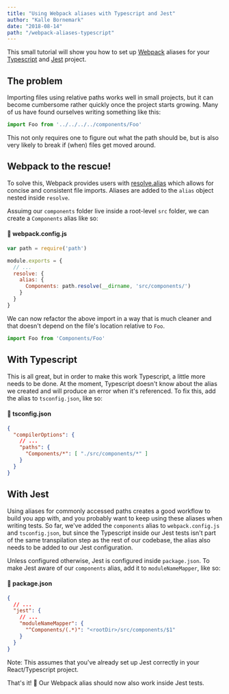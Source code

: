 ```yaml
---
title: "Using Webpack aliases with Typescript and Jest"
author: "Kalle Bornemark"
date: "2018-08-14"
path: "/webpack-aliases-typescript"
---
```


This small tutorial will show you how to set up [Webpack](https://webpack.js.org/) aliases for your [Typescript](https://www.typescriptlang.org/) and [Jest](https://jestjs.io/) project.

## The problem

Importing files using relative paths works well in small projects, but it can become cumbersome rather quickly once the project starts growing. Many of us have found ourselves writing something like this:

```js
import Foo from '../../../../components/Foo'
```

This not only requires one to figure out what the path should be, but is also very likely to break if (when) files get moved around.

## Webpack to the rescue!

To solve this, Webpack provides users with [resolve.alias](https://webpack.js.org/configuration/resolve/#resolve-alias) which allows for concise and consistent file imports. Aliases are added to the `alias` object nested inside `resolve`.

Assuimg our `components` folder live inside a root-level `src` folder, we can create a `Components` alias like so:

#### 📄 webpack.config.js
```js
var path = require('path')

module.exports = {
  // ...
  resolve: {
    alias: {
      Components: path.resolve(__dirname, 'src/components/')
    }
  }
}
```

We can now refactor the above import in a way that is much cleaner and that doesn't depend on the file's location relative to `Foo`.

```js
import Foo from 'Components/Foo'
```

## With Typescript

This is all great, but in order to make this work Typescript, a little more needs to be done. At the moment, Typescript doesn't know about the alias we created and will produce an error when it's referenced. To fix this, add the alias to `tsconfig.json`, like so:

#### 📄 tsconfig.json

```json
{
  "compilerOptions": {
    // ...
    "paths": {
      "Components/*": [ "./src/components/*" ]
    }
  }
}
```

## With Jest

Using aliases for commonly accessed paths creates a good workflow to build you app with, and you probably want to keep using these aliases when writing tests. So far, we've added the `components` alias to `webpack.config.js` and `tsconfig.json`, but since the Typescript inside our Jest tests isn't part of the same transpilation step as the rest of our codebase, the alias also needs to be added to our Jest configuration.

Unless configured otherwise, Jest is configured inside `package.json`. To make Jest aware of our `components` alias, add it to `moduleNameMapper`, like so:

#### 📄 package.json
```json
{
  // ...
  "jest": {
    // ...
    "moduleNameMapper": {
      "^Components/(.*)": "<rootDir>/src/components/$1"
    }
  }
}
```

Note: This assumes that you've already set up Jest correctly in your React/Typescript project.

That's it! 🎉 Our Webpack alias should now also work inside Jest tests.

<!-- `youtube:https://www.youtube.com/embed/u21W_tfPVrY` -->